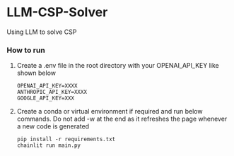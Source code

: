 # LLM-CSP-Solver
Using LLM to solve CSP

### How to run
1. Create a .env file in the root directory with your OPENAI_API_KEY like shown below
    ```
    OPENAI_API_KEY=XXXX
    ANTHROPIC_API_KEY=XXXX
    GOOGLE_API_KEY=XXX
    ```
2. Create a conda or virtual environment if required and run below commands. Do not add -w at the end as it refreshes the page whenever a new code is generated
    ```
    pip install -r requirements.txt
    chainlit run main.py
    ```